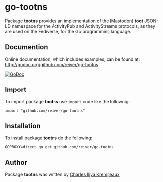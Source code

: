 # go-tootns

Package **tootns** provides an implementation of the (Mastodon) **toot** JSON-LD namespace for the ActivityPub and ActivityStreams protocols, as they are used on the Fediverse, for the Go programming language.

## Documention

Online documentation, which includes examples, can be found at: http://godoc.org/github.com/reiver/go-tootns

[![GoDoc](https://godoc.org/github.com/reiver/go-tootns?status.svg)](https://godoc.org/github.com/reiver/go-tootns)

## Import

To import package **tootns** use `import` code like the follownig:
```
import "github.com/reiver/go-tootns"
```

## Installation

To install package **tootns** do the following:
```
GOPROXY=direct go get github.com/reiver/go-tootns
```

## Author

Package **tootns** was written by [Charles Iliya Krempeaux](http://reiver.link)
